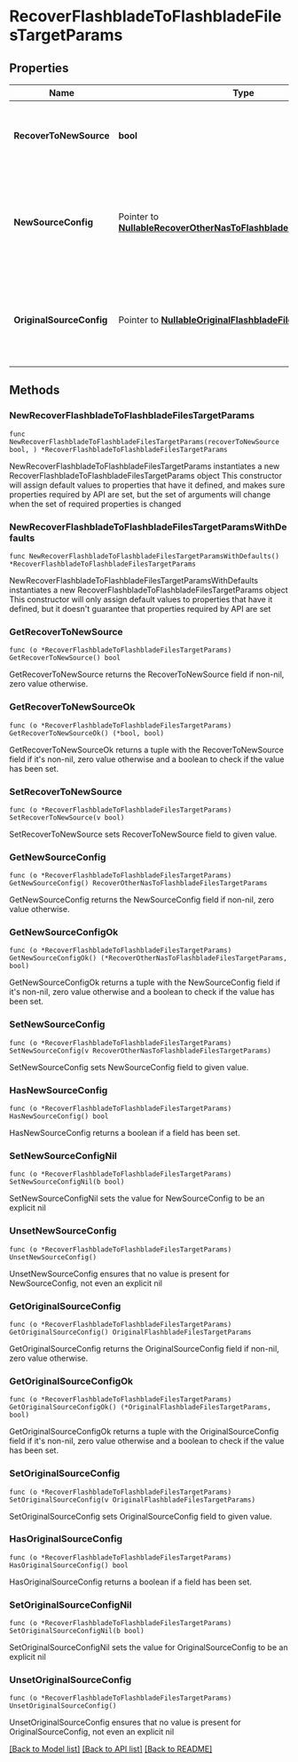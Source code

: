 # RecoverFlashbladeToFlashbladeFilesTargetParams

## Properties

Name | Type | Description | Notes
------------ | ------------- | ------------- | -------------
**RecoverToNewSource** | **bool** | Specifies the parameter whether the recovery should be performed to a new or the original Flashblade target. | 
**NewSourceConfig** | Pointer to [**NullableRecoverOtherNasToFlashbladeFilesTargetParams**](RecoverOtherNasToFlashbladeFilesTargetParams.md) | Specifies the new destination Source configuration parameters where the files will be recovered. This is mandatory if recoverToNewSource is set to true. | [optional] 
**OriginalSourceConfig** | Pointer to [**NullableOriginalFlashbladeFilesTargetParams**](OriginalFlashbladeFilesTargetParams.md) | Specifies the Source configuration if files are being recovered to original Source. If not specified, all the configuration parameters will be retained. | [optional] 

## Methods

### NewRecoverFlashbladeToFlashbladeFilesTargetParams

`func NewRecoverFlashbladeToFlashbladeFilesTargetParams(recoverToNewSource bool, ) *RecoverFlashbladeToFlashbladeFilesTargetParams`

NewRecoverFlashbladeToFlashbladeFilesTargetParams instantiates a new RecoverFlashbladeToFlashbladeFilesTargetParams object
This constructor will assign default values to properties that have it defined,
and makes sure properties required by API are set, but the set of arguments
will change when the set of required properties is changed

### NewRecoverFlashbladeToFlashbladeFilesTargetParamsWithDefaults

`func NewRecoverFlashbladeToFlashbladeFilesTargetParamsWithDefaults() *RecoverFlashbladeToFlashbladeFilesTargetParams`

NewRecoverFlashbladeToFlashbladeFilesTargetParamsWithDefaults instantiates a new RecoverFlashbladeToFlashbladeFilesTargetParams object
This constructor will only assign default values to properties that have it defined,
but it doesn't guarantee that properties required by API are set

### GetRecoverToNewSource

`func (o *RecoverFlashbladeToFlashbladeFilesTargetParams) GetRecoverToNewSource() bool`

GetRecoverToNewSource returns the RecoverToNewSource field if non-nil, zero value otherwise.

### GetRecoverToNewSourceOk

`func (o *RecoverFlashbladeToFlashbladeFilesTargetParams) GetRecoverToNewSourceOk() (*bool, bool)`

GetRecoverToNewSourceOk returns a tuple with the RecoverToNewSource field if it's non-nil, zero value otherwise
and a boolean to check if the value has been set.

### SetRecoverToNewSource

`func (o *RecoverFlashbladeToFlashbladeFilesTargetParams) SetRecoverToNewSource(v bool)`

SetRecoverToNewSource sets RecoverToNewSource field to given value.


### GetNewSourceConfig

`func (o *RecoverFlashbladeToFlashbladeFilesTargetParams) GetNewSourceConfig() RecoverOtherNasToFlashbladeFilesTargetParams`

GetNewSourceConfig returns the NewSourceConfig field if non-nil, zero value otherwise.

### GetNewSourceConfigOk

`func (o *RecoverFlashbladeToFlashbladeFilesTargetParams) GetNewSourceConfigOk() (*RecoverOtherNasToFlashbladeFilesTargetParams, bool)`

GetNewSourceConfigOk returns a tuple with the NewSourceConfig field if it's non-nil, zero value otherwise
and a boolean to check if the value has been set.

### SetNewSourceConfig

`func (o *RecoverFlashbladeToFlashbladeFilesTargetParams) SetNewSourceConfig(v RecoverOtherNasToFlashbladeFilesTargetParams)`

SetNewSourceConfig sets NewSourceConfig field to given value.

### HasNewSourceConfig

`func (o *RecoverFlashbladeToFlashbladeFilesTargetParams) HasNewSourceConfig() bool`

HasNewSourceConfig returns a boolean if a field has been set.

### SetNewSourceConfigNil

`func (o *RecoverFlashbladeToFlashbladeFilesTargetParams) SetNewSourceConfigNil(b bool)`

 SetNewSourceConfigNil sets the value for NewSourceConfig to be an explicit nil

### UnsetNewSourceConfig
`func (o *RecoverFlashbladeToFlashbladeFilesTargetParams) UnsetNewSourceConfig()`

UnsetNewSourceConfig ensures that no value is present for NewSourceConfig, not even an explicit nil
### GetOriginalSourceConfig

`func (o *RecoverFlashbladeToFlashbladeFilesTargetParams) GetOriginalSourceConfig() OriginalFlashbladeFilesTargetParams`

GetOriginalSourceConfig returns the OriginalSourceConfig field if non-nil, zero value otherwise.

### GetOriginalSourceConfigOk

`func (o *RecoverFlashbladeToFlashbladeFilesTargetParams) GetOriginalSourceConfigOk() (*OriginalFlashbladeFilesTargetParams, bool)`

GetOriginalSourceConfigOk returns a tuple with the OriginalSourceConfig field if it's non-nil, zero value otherwise
and a boolean to check if the value has been set.

### SetOriginalSourceConfig

`func (o *RecoverFlashbladeToFlashbladeFilesTargetParams) SetOriginalSourceConfig(v OriginalFlashbladeFilesTargetParams)`

SetOriginalSourceConfig sets OriginalSourceConfig field to given value.

### HasOriginalSourceConfig

`func (o *RecoverFlashbladeToFlashbladeFilesTargetParams) HasOriginalSourceConfig() bool`

HasOriginalSourceConfig returns a boolean if a field has been set.

### SetOriginalSourceConfigNil

`func (o *RecoverFlashbladeToFlashbladeFilesTargetParams) SetOriginalSourceConfigNil(b bool)`

 SetOriginalSourceConfigNil sets the value for OriginalSourceConfig to be an explicit nil

### UnsetOriginalSourceConfig
`func (o *RecoverFlashbladeToFlashbladeFilesTargetParams) UnsetOriginalSourceConfig()`

UnsetOriginalSourceConfig ensures that no value is present for OriginalSourceConfig, not even an explicit nil

[[Back to Model list]](../README.md#documentation-for-models) [[Back to API list]](../README.md#documentation-for-api-endpoints) [[Back to README]](../README.md)



